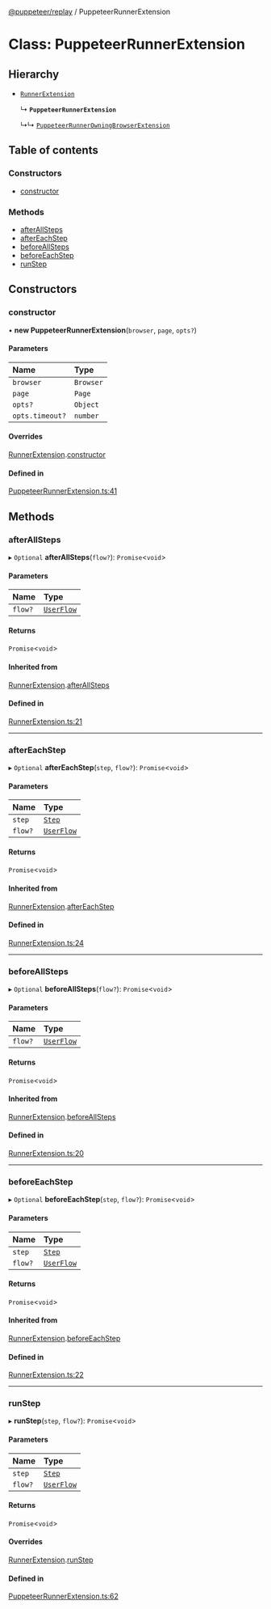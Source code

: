 [@puppeteer/replay](../README.md) / PuppeteerRunnerExtension

# Class: PuppeteerRunnerExtension

## Hierarchy

- [`RunnerExtension`](RunnerExtension.md)

  ↳ **`PuppeteerRunnerExtension`**

  ↳↳ [`PuppeteerRunnerOwningBrowserExtension`](PuppeteerRunnerOwningBrowserExtension.md)

## Table of contents

### Constructors

- [constructor](PuppeteerRunnerExtension.md#constructor)

### Methods

- [afterAllSteps](PuppeteerRunnerExtension.md#afterallsteps)
- [afterEachStep](PuppeteerRunnerExtension.md#aftereachstep)
- [beforeAllSteps](PuppeteerRunnerExtension.md#beforeallsteps)
- [beforeEachStep](PuppeteerRunnerExtension.md#beforeeachstep)
- [runStep](PuppeteerRunnerExtension.md#runstep)

## Constructors

### constructor

• **new PuppeteerRunnerExtension**(`browser`, `page`, `opts?`)

#### Parameters

| Name            | Type      |
| :-------------- | :-------- |
| `browser`       | `Browser` |
| `page`          | `Page`    |
| `opts?`         | `Object`  |
| `opts.timeout?` | `number`  |

#### Overrides

[RunnerExtension](RunnerExtension.md).[constructor](RunnerExtension.md#constructor)

#### Defined in

[PuppeteerRunnerExtension.ts:41](https://github.com/puppeteer/replay/blob/main/src/PuppeteerRunnerExtension.ts#L41)

## Methods

### afterAllSteps

▸ `Optional` **afterAllSteps**(`flow?`): `Promise`<`void`\>

#### Parameters

| Name    | Type                                           |
| :------ | :--------------------------------------------- |
| `flow?` | [`UserFlow`](../interfaces/Schema.UserFlow.md) |

#### Returns

`Promise`<`void`\>

#### Inherited from

[RunnerExtension](RunnerExtension.md).[afterAllSteps](RunnerExtension.md#afterallsteps)

#### Defined in

[RunnerExtension.ts:21](https://github.com/puppeteer/replay/blob/main/src/RunnerExtension.ts#L21)

---

### afterEachStep

▸ `Optional` **afterEachStep**(`step`, `flow?`): `Promise`<`void`\>

#### Parameters

| Name    | Type                                           |
| :------ | :--------------------------------------------- |
| `step`  | [`Step`](../modules/Schema.md#step)            |
| `flow?` | [`UserFlow`](../interfaces/Schema.UserFlow.md) |

#### Returns

`Promise`<`void`\>

#### Inherited from

[RunnerExtension](RunnerExtension.md).[afterEachStep](RunnerExtension.md#aftereachstep)

#### Defined in

[RunnerExtension.ts:24](https://github.com/puppeteer/replay/blob/main/src/RunnerExtension.ts#L24)

---

### beforeAllSteps

▸ `Optional` **beforeAllSteps**(`flow?`): `Promise`<`void`\>

#### Parameters

| Name    | Type                                           |
| :------ | :--------------------------------------------- |
| `flow?` | [`UserFlow`](../interfaces/Schema.UserFlow.md) |

#### Returns

`Promise`<`void`\>

#### Inherited from

[RunnerExtension](RunnerExtension.md).[beforeAllSteps](RunnerExtension.md#beforeallsteps)

#### Defined in

[RunnerExtension.ts:20](https://github.com/puppeteer/replay/blob/main/src/RunnerExtension.ts#L20)

---

### beforeEachStep

▸ `Optional` **beforeEachStep**(`step`, `flow?`): `Promise`<`void`\>

#### Parameters

| Name    | Type                                           |
| :------ | :--------------------------------------------- |
| `step`  | [`Step`](../modules/Schema.md#step)            |
| `flow?` | [`UserFlow`](../interfaces/Schema.UserFlow.md) |

#### Returns

`Promise`<`void`\>

#### Inherited from

[RunnerExtension](RunnerExtension.md).[beforeEachStep](RunnerExtension.md#beforeeachstep)

#### Defined in

[RunnerExtension.ts:22](https://github.com/puppeteer/replay/blob/main/src/RunnerExtension.ts#L22)

---

### runStep

▸ **runStep**(`step`, `flow?`): `Promise`<`void`\>

#### Parameters

| Name    | Type                                           |
| :------ | :--------------------------------------------- |
| `step`  | [`Step`](../modules/Schema.md#step)            |
| `flow?` | [`UserFlow`](../interfaces/Schema.UserFlow.md) |

#### Returns

`Promise`<`void`\>

#### Overrides

[RunnerExtension](RunnerExtension.md).[runStep](RunnerExtension.md#runstep)

#### Defined in

[PuppeteerRunnerExtension.ts:62](https://github.com/puppeteer/replay/blob/main/src/PuppeteerRunnerExtension.ts#L62)
